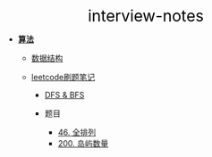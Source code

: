 <center><a href="#" target="_Self" style="font-size:28px;text-decoration:none;color:#000000;">interview-notes</a></center>

* [**算法**](算法/)
  * [数据结构](算法/数据结构/)
  * [leetcode刷题笔记](算法/leetcode/)
    
    * [DFS & BFS](算法/leetcode/dfs_bfs/)
    
    * 题目
    
      * [46. 全排列](算法/leetcode/dfs_bfs/46.%20全排列)
      * [200. 岛屿数量](算法/leetcode/dfs_bfs/200.%20岛屿数量)
      
      

